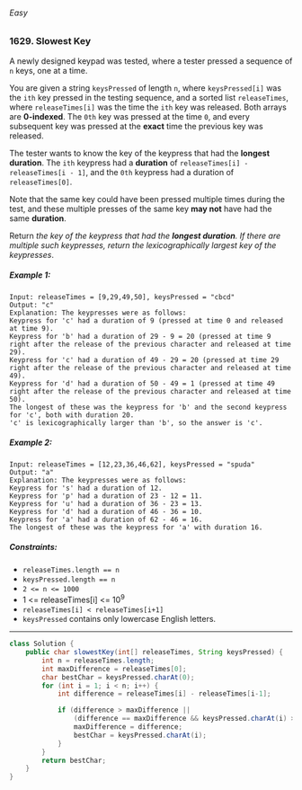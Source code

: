 ###### Easy

### 1629. Slowest Key

A newly designed keypad was tested, where a tester pressed a sequence of `n` keys, one at a time.

You are given a string `keysPressed` of length `n`, where `keysPressed[i]` was the `ith` key pressed in the testing sequence, and a sorted list `releaseTimes`, where `releaseTimes[i]` was the time the `ith` key was released. Both arrays are **0-indexed**. The `0th` key was pressed at the time `0`, and every subsequent key was pressed at the **exact** time the previous key was released.

The tester wants to know the key of the keypress that had the **longest duration**. The `ith` keypress had a **duration** of `releaseTimes[i] - releaseTimes[i - 1]`, and the `0th` keypress had a duration of `releaseTimes[0]`.

Note that the same key could have been pressed multiple times during the test, and these multiple presses of the same key **may not** have had the same **duration**.

Return _the key of the keypress that had the **longest duration**. If there are multiple such keypresses, return the lexicographically largest key of the keypresses_.

 

##### Example 1:
```
Input: releaseTimes = [9,29,49,50], keysPressed = "cbcd"
Output: "c"
Explanation: The keypresses were as follows:
Keypress for 'c' had a duration of 9 (pressed at time 0 and released at time 9).
Keypress for 'b' had a duration of 29 - 9 = 20 (pressed at time 9 right after the release of the previous character and released at time 29).
Keypress for 'c' had a duration of 49 - 29 = 20 (pressed at time 29 right after the release of the previous character and released at time 49).
Keypress for 'd' had a duration of 50 - 49 = 1 (pressed at time 49 right after the release of the previous character and released at time 50).
The longest of these was the keypress for 'b' and the second keypress for 'c', both with duration 20.
'c' is lexicographically larger than 'b', so the answer is 'c'.
```
##### Example 2:
```
Input: releaseTimes = [12,23,36,46,62], keysPressed = "spuda"
Output: "a"
Explanation: The keypresses were as follows:
Keypress for 's' had a duration of 12.
Keypress for 'p' had a duration of 23 - 12 = 11.
Keypress for 'u' had a duration of 36 - 23 = 13.
Keypress for 'd' had a duration of 46 - 36 = 10.
Keypress for 'a' had a duration of 62 - 46 = 16.
The longest of these was the keypress for 'a' with duration 16.
``` 

##### Constraints:

- `releaseTimes.length == n`
- `keysPressed.length == n`
- `2 <= n <= 1000`
- 1 <= releaseTimes[i] <= 10<sup>9</sup>
- `releaseTimes[i] < releaseTimes[i+1]`
- `keysPressed` contains only lowercase English letters.

***

```java
class Solution {
    public char slowestKey(int[] releaseTimes, String keysPressed) {
        int n = releaseTimes.length;
        int maxDifference = releaseTimes[0];
        char bestChar = keysPressed.charAt(0);
        for (int i = 1; i < n; i++) {
            int difference = releaseTimes[i] - releaseTimes[i-1];

            if (difference > maxDifference || 
                (difference == maxDifference && keysPressed.charAt(i) > bestChar)) {
                maxDifference = difference;
                bestChar = keysPressed.charAt(i);
            }
        }
        return bestChar;
    }
}
```
